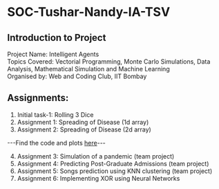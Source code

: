 # SOC-Tushar-Nandy-IA-TSV
## Introduction to Project
Project Name: Intelligent Agents    
Topics Covered: Vectorial Programming, Monte Carlo Simulations, Data Analysis, Mathematical Simulation and Machine Learning   
Organised by: Web and Coding Club, IIT Bombay   

## Assignments:
1. Initial task-1: Rolling 3 Dice
2. Assignment 1: Spreading of Disease (1d array)
3. Assignment 2: Spreading of Disease (2d array)

---Find the code and plots [here](https://github.com/tusharnandy/Intelligent-agents-SoC-2020)---

4. Assignment 3: Simulation of a pandemic (team project)
5. Assignment 4: Predicting Post-Graduate Admissions (team project)
6. Assignment 5: Songs prediction using KNN clustering (team project)
7. Assignment 6: Implementing XOR using Neural Networks


